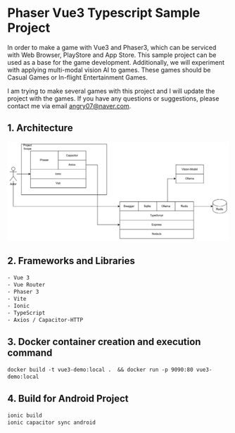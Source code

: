 # Phaser Vue3 Typescript Sample Project

In order to make a game with Vue3 and Phaser3, which can be serviced with Web Browser, PlayStore and App Store. 
This sample project can be used as a base for the game development. Additionally, we will experiment with applying multi-modal vision AI to games.
These games should be Casual Games or In-flight Entertainment Games.

I am trying to make several games with this project and I will update the project with the games.
If you have any questions or suggestions, please contact me via email angry07@naver.com.

## 1. Architecture
<img src="img.png" width="700">

## 2. Frameworks and Libraries
```
- Vue 3
- Vue Router
- Phaser 3
- Vite
- Ionic
- TypeScript
- Axios / Capacitor-HTTP
```


## 3. Docker container creation and execution command
```
docker build -t vue3-demo:local .  && docker run -p 9090:80 vue3-demo:local
```

## 4. Build for Android Project
```
ionic build
ionic capacitor sync android
```